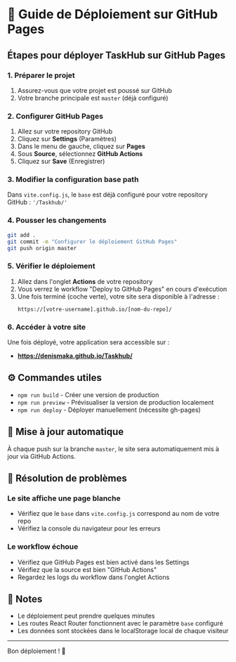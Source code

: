 # 🚀 Guide de Déploiement sur GitHub Pages

## Étapes pour déployer TaskHub sur GitHub Pages

### 1. Préparer le projet

1. Assurez-vous que votre projet est poussé sur GitHub
2. Votre branche principale est `master` (déjà configuré)

### 2. Configurer GitHub Pages

1. Allez sur votre repository GitHub
2. Cliquez sur **Settings** (Paramètres)
3. Dans le menu de gauche, cliquez sur **Pages**
4. Sous **Source**, sélectionnez **GitHub Actions**
5. Cliquez sur **Save** (Enregistrer)

### 3. Modifier la configuration base path

Dans `vite.config.js`, le `base` est déjà configuré pour votre repository GitHub : `'/Taskhub/'`

### 4. Pousser les changements

```bash
git add .
git commit -m "Configurer le déploiement GitHub Pages"
git push origin master
```

### 5. Vérifier le déploiement

1. Allez dans l'onglet **Actions** de votre repository
2. Vous verrez le workflow "Deploy to GitHub Pages" en cours d'exécution
3. Une fois terminé (coche verte), votre site sera disponible à l'adresse :
   ```
   https://[votre-username].github.io/[nom-du-repo]/
   ```

### 6. Accéder à votre site

Une fois déployé, votre application sera accessible sur :
- **https://denismaka.github.io/Taskhub/**

## ⚙️ Commandes utiles

- `npm run build` - Créer une version de production
- `npm run preview` - Prévisualiser la version de production localement
- `npm run deploy` - Déployer manuellement (nécessite gh-pages)

## 🔄 Mise à jour automatique

À chaque push sur la branche `master`, le site sera automatiquement mis à jour via GitHub Actions.

## 🐛 Résolution de problèmes

### Le site affiche une page blanche
- Vérifiez que le `base` dans `vite.config.js` correspond au nom de votre repo
- Vérifiez la console du navigateur pour les erreurs

### Le workflow échoue
- Vérifiez que GitHub Pages est bien activé dans les Settings
- Vérifiez que la source est bien "GitHub Actions"
- Regardez les logs du workflow dans l'onglet Actions

## 📝 Notes

- Le déploiement peut prendre quelques minutes
- Les routes React Router fonctionnent avec le paramètre `base` configuré
- Les données sont stockées dans le localStorage local de chaque visiteur

---

Bon déploiement ! 🎉
